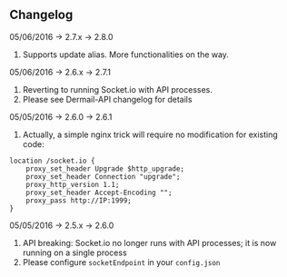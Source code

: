 ## Changelog

05/06/2016 -> 2.7.x -> 2.8.0
1. Supports update alias. More functionalities on the way.

05/06/2016 -> 2.6.x -> 2.7.1
1. Reverting to running Socket.io with API processes.
2. Please see Dermail-API changelog for details

05/05/2016 -> 2.6.0 -> 2.6.1
1. Actually, a simple nginx trick will require no modification for existing code:
```
location /socket.io {
	proxy_set_header Upgrade $http_upgrade;
	proxy_set_header Connection "upgrade";
	proxy_http_version 1.1;
	proxy_set_header Accept-Encoding "";
	proxy_pass http://IP:1999;
}
```

05/05/2016 -> 2.5.x -> 2.6.0
1. API breaking: Socket.io no longer runs with API processes; it is now running on a single process
2. Please configure `socketEndpoint` in your `config.json`
